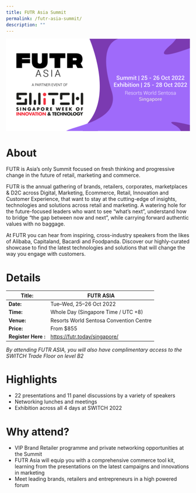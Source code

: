 ```yaml
---
title: FUTR Asia Summit
permalink: /futr-asia-summit/
description: ""
---
```

![FUTR ASIA AT SWITCH 2022](/images/ASIA-banner-eventbrite.png)
# About
FUTR is Asia’s only Summit focused on fresh thinking and progressive change in the future of retail, marketing and commerce. 

FUTR is the annual gathering of brands, retailers, corporates, marketplaces & D2C across Digital, Marketing, Ecommerce, Retail, Innovation and Customer Experience, that want to stay at the cutting-edge of insights, technologies and solutions across retail and marketing. A watering hole for the future-focused leaders who want to see “what’s next”, understand how to bridge “the gap between now and next”, while carrying forward authentic values with no baggage.

At FUTR you can hear from inspiring, cross-industry speakers from the likes of Alibaba, Capitaland, Bacardi and Foodpanda. Discover our highly-curated showcase to find the latest technologies and solutions that will change the way you engage with customers.
# Details

| **Title:** | FUTR ASIA |
| -------- | -------- |
|**Date:** | Tue–Wed, 25–26 Oct 2022 |
| **Time:**    | Whole Day (Singapore Time / UTC +8) |
|**Venue:** | Resorts World Sentosa Convention Centre |
|**Price:** | From $855 |
|**Register Here :** | https://futr.today/singapore/ |

*By attending FUTR ASIA, you will also have complimentary access to the SWITCH Trade Floor on level B2*

# Highlights
* 22 presentations and 11 panel discussions by a variety of speakers
* Networking lunches and meetings
* Exhibition across all 4 days at SWITCH 2022

# Why attend?
* VIP Brand Retailer programme and private networking opportunities at the Summit 
* FUTR Asia will equip you with a comprehensive commerce tool kit, learning from the presentations on the latest campaigns and innovations in marketing
* Meet leading brands, retailers and entrepreneurs in a high powered forum 